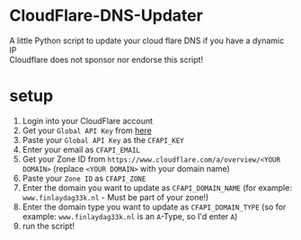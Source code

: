 # CloudFlare-DNS-Updater
A little Python script to update your cloud flare DNS if you have a dynamic IP  
Cloudflare does not sponsor nor endorse this script!

# setup
1. Login into your CloudFlare account  
2. Get your `Global API Key` from [here](https://www.cloudflare.com/a/account/my-account)
3. Paste your `Global API Key` as the `CFAPI_KEY`
4. Enter your email as `CFAPI_EMAIL`
5. Get your Zone ID from `https://www.cloudflare.com/a/overview/<YOUR DOMAIN>` (replace `<YOUR DOMAIN>` with your domain name)
6. Paste your `Zone ID` as `CFAPI_ZONE`
7. Enter the domain you want to update as `CFAPI_DOMAIN_NAME` (for example: `www.finlaydag33k.nl` - Must be part of your zone!)
8. Enter the domain type you want to update as  `CFAPI_DOMAIN_TYPE` (so for example: `www.finlaydag33k.nl` is an `A`-Type, so I'd enter `A`)
9. run the script!